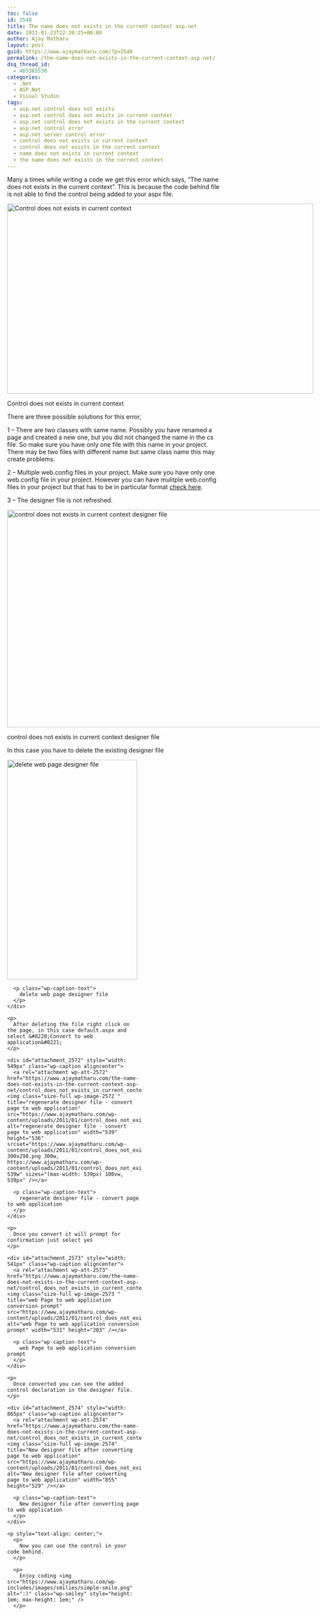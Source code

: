 ```yaml
---
toc: false
id: 2548
title: The name does not exists in the current context asp.net
date: 2011-01-23T22:20:25+00:00
author: Ajay Matharu
layout: post
guid: https://www.ajaymatharu.com/?p=2548
permalink: /the-name-does-not-exists-in-the-current-context-asp-net/
dsq_thread_id:
  - 465385530
categories:
  - .Net
  - ASP.Net
  - Visual Studio
tags:
  - asp.net control does not exists
  - asp.net control does not exists in current context
  - asp.net control does not exists in the current context
  - asp.net control error
  - asp.net server control error
  - control does not exists in current context
  - control does not exists in the current context
  - name does not exists in current context
  - the name does not exists in the corrent context
---
```

Many a times while writing a code we get this error which says, &#8220;The name <control> does not exists in the current context&#8221;. This is because the code behind file is not able to find the control being added to your aspx file.

<div id="attachment_2569" style="width: 726px" class="wp-caption aligncenter">
  <a rel="attachment wp-att-2569" href="https://www.ajaymatharu.com/the-name-does-not-exists-in-the-current-context-asp-net/control_does_not_exists_in_current_context/"><img class="size-full wp-image-2569 " title="Control does not exists in current context" src="https://www.ajaymatharu.com/wp-content/uploads/2011/01/control_does_not_exists_in_current_context.png" alt="Control does not exists in current context" width="716" height="444" srcset="https://www.ajaymatharu.com/wp-content/uploads/2011/01/control_does_not_exists_in_current_context-300x186.png 300w, https://www.ajaymatharu.com/wp-content/uploads/2011/01/control_does_not_exists_in_current_context.png 716w" sizes="(max-width: 716px) 100vw, 716px" /></a>
  
  <p class="wp-caption-text">
    Control does not exists in current context
  </p>
</div>

There are three possible solutions for this error,

1 &#8211; There are two classes with same name. Possibly you have renamed a page and created a new one, but you did not changed the name in the cs file. So make sure you have only one file with this name in your project. There may be two files with different name but same class name this may create problems.

2 &#8211; Multiple web.config files in your project. Make sure you have only one web.config file in your project. However you can have mulitple web.config files in your project but that has to be in particular format <a title="Working with mulitple web.config files" href="https://www.codeproject.com/KB/aspnet/multipleWebConfig.aspx" target="_blank">check here</a>.

3 &#8211; The designer file is not refreshed.

<div id="attachment_2570" style="width: 888px" class="wp-caption aligncenter">
  <a rel="attachment wp-att-2570" href="https://www.ajaymatharu.com/the-name-does-not-exists-in-the-current-context-asp-net/control_does_not_exists_in_current_context_designer/"><img class="size-full wp-image-2570" title="control does not exists in current context designer file" src="https://www.ajaymatharu.com/wp-content/uploads/2011/01/control_does_not_exists_in_current_context_designer.png" alt="control does not exists in current context designer file" width="878" height="508" /></a>
  
  <p class="wp-caption-text">
    control does not exists in current context designer file
  </p>
</div>

<p style="text-align: center;">
  <p>
    In this case you have to delete the existing designer file
  </p>
  
  <p style="text-align: center;">
    <div id="attachment_2571" style="width: 314px" class="wp-caption aligncenter">
      <a rel="attachment wp-att-2571" href="https://www.ajaymatharu.com/the-name-does-not-exists-in-the-current-context-asp-net/control_does_not_exists_in_current_context_designer1/"><img class="size-full wp-image-2571  " title="delete web page designer file" src="https://www.ajaymatharu.com/wp-content/uploads/2011/01/control_does_not_exists_in_current_context_designer1.png" alt="delete web page designer file" width="304" height="513" /></a>
      
      <p class="wp-caption-text">
        delete web page designer file
      </p>
    </div>
    
    <p>
      After deleting the file right click on the page, in this case default.aspx and select &#8220;Convert to web application&#8221;
    </p>
    
    <div id="attachment_2572" style="width: 549px" class="wp-caption aligncenter">
      <a rel="attachment wp-att-2572" href="https://www.ajaymatharu.com/the-name-does-not-exists-in-the-current-context-asp-net/control_does_not_exists_in_current_context_designer2/"><img class="size-full wp-image-2572 " title="regenerate designer file - convert page to web application" src="https://www.ajaymatharu.com/wp-content/uploads/2011/01/control_does_not_exists_in_current_context_designer2.png" alt="regenerate designer file - convert page to web application" width="539" height="536" srcset="https://www.ajaymatharu.com/wp-content/uploads/2011/01/control_does_not_exists_in_current_context_designer2-300x298.png 300w, https://www.ajaymatharu.com/wp-content/uploads/2011/01/control_does_not_exists_in_current_context_designer2.png 539w" sizes="(max-width: 539px) 100vw, 539px" /></a>
      
      <p class="wp-caption-text">
        regenerate designer file - convert page to web application
      </p>
    </div>
    
    <p>
      Once you convert it will prompt for confirmation just select yes
    </p>
    
    <div id="attachment_2573" style="width: 541px" class="wp-caption aligncenter">
      <a rel="attachment wp-att-2573" href="https://www.ajaymatharu.com/the-name-does-not-exists-in-the-current-context-asp-net/control_does_not_exists_in_current_context_designer3/"><img class="size-full wp-image-2573 " title="web Page to web application conversion prompt" src="https://www.ajaymatharu.com/wp-content/uploads/2011/01/control_does_not_exists_in_current_context_designer3.png" alt="web Page to web application conversion prompt" width="531" height="203" /></a>
      
      <p class="wp-caption-text">
        web Page to web application conversion prompt
      </p>
    </div>
    
    <p>
      Once converted you can see the added control declaration in the designer file.
    </p>
    
    <div id="attachment_2574" style="width: 865px" class="wp-caption aligncenter">
      <a rel="attachment wp-att-2574" href="https://www.ajaymatharu.com/the-name-does-not-exists-in-the-current-context-asp-net/control_does_not_exists_in_current_context_designer4/"><img class="size-full wp-image-2574" title="New designer file after converting page to web application" src="https://www.ajaymatharu.com/wp-content/uploads/2011/01/control_does_not_exists_in_current_context_designer4.png" alt="New designer file after converting page to web application" width="855" height="529" /></a>
      
      <p class="wp-caption-text">
        New designer file after converting page to web application
      </p>
    </div>
    
    <p style="text-align: center;">
      <p>
        Now you can use the control in your code behind.
      </p>
      
      <p>
        Enjoy coding <img src="https://www.ajaymatharu.com/wp-includes/images/smilies/simple-smile.png" alt=":)" class="wp-smiley" style="height: 1em; max-height: 1em;" />
      </p>
